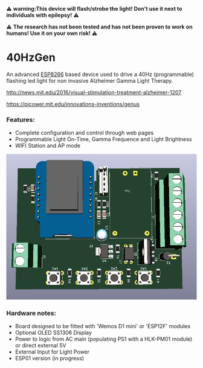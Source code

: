 :warning: **warning:This device will flash/strobe the light!  Don't use it next to individuals with epilepsy!** :warning:

:warning: **The research has not been tested and has not been proven to work on humans! Use it on your own risk!** :warning:


# 40HzGen
An advanced [ESP8266](https://en.wikipedia.org/wiki/ESP8266) based device used to drive a 40Hz (programmable) flashing led light for non invasive Alzheimer Gamma Light Therapy.

http://news.mit.edu/2016/visual-stimulation-treatment-alzheimer-1207

https://picower.mit.edu/innovations-inventions/genus


### Features:
  * Complete configuration and control through web pages
  * Programmable Light On-Time, Gamma Frequence and Light Brightness 
  * WIFI Station and AP mode

![alt text](https://github.com/oponyx/40HzGen/blob/master/kicad/40Hz.jpg?raw=true "PCB")

### Hardware notes:
 * Board designed to be fitted with 'Wemos D1 mini' or 'ESP12F' modules
 * Optional OLED SS1306 Display 
 * Power to logic from AC main (populating PS1 with a HLK-PM01 module) or direct external 5V
 * External Input for Light Power 
 * ESP01 version (in progress)

